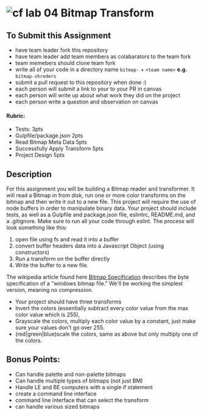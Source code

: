 ![cf](http://i.imgur.com/7v5ASc8.png) lab 04 Bitmap Transform
====

## To Submit this Assignment

* have team leader fork this repository
* have team leader add team members as colabarators to the team fork
* team memebers should clone team fork
* write all of your code in a directory name `bitmap-` + `<team name>` **e.g.** `bitmap-shreders`
* submit a pull request to this repository when done :)
* each person will submit a link to your to your PR in canvas
* each person will write up about what work they did on the project
* each person write a question and observation on canvas

#### Rubric:
* Tests: 3pts
* Gulpfile/package.json 2pts
* Read Bitmap Meta Data 5pts
* Successfully Apply Transform 5pts
* Project Design 5pts

## Description

For this assignment you will be building a Bitmap reader and transformer. It will read a Bitmap in from disk, run one or more color transforms on the bitmap and then write it out to a new file. This project will require the use of node buffers in order to manipulate binary data. Your project should include tests, as well as a Gulpfile and package.json file, eslintrc, README.md, and a .gitignore. Make sure to run all your code through eslint. The process will look something like this:

1. open file using fs and read it into a buffer
2. convert buffer headers data into a Javascript Object (using constructors)
3. Run a transform on the buffer directly
4. Write the buffer to a new file.

The wikipedia article found here [Bitmap Specification](https://en.wikipedia.org/wiki/BMP_file_format) describes the byte specification of a "windows bitmap file." We'll be working the simplest version, meaning no compression.

* Your project should have three transforms
* Invert the colors (essentially subtract every color value from the max color value which is 255),
* Grayscale the colors, multiply each color value by a constant, just make sure your values don't go over 255.
* (red|green|blue)scale the colors, same as above but only multiply one of the colors.

## Bonus Points:

* Can handle palette and non-palette bitmaps
* Can handle multiple types of bitmaps (not just BM)
* Handle LE and BE computers with a single if statement
* create a command line interface
* command line interface that can select the transform
* can handle various sized bitmaps
